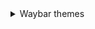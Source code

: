 <details><summary> Waybar themes </summary>   <details><summary> **Monochrome** </summary>![image](https://raw.githubusercontent.com/gkmax132/hyprland_dotfiles/refs/heads/main/images/waybar/monochrome.png)</details></details>
